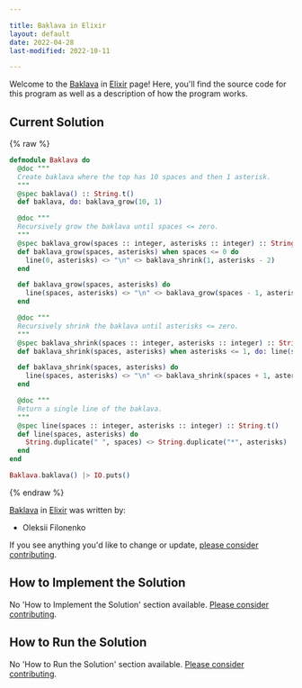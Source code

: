 ```yaml
---

title: Baklava in Elixir
layout: default
date: 2022-04-28
last-modified: 2022-10-11

---
```


Welcome to the [Baklava](https://sampleprograms.io/projects/baklava) in [Elixir](https://sampleprograms.io/languages/elixir) page! Here, you'll find the source code for this program as well as a description of how the program works.

## Current Solution

{% raw %}

```elixir
defmodule Baklava do
  @doc """
  Create baklava where the top has 10 spaces and then 1 asterisk.
  """
  @spec baklava() :: String.t()
  def baklava, do: baklava_grow(10, 1)

  @doc """
  Recursively grow the baklava until spaces <= zero.
  """
  @spec baklava_grow(spaces :: integer, asterisks :: integer) :: String.t()
  def baklava_grow(spaces, asterisks) when spaces <= 0 do
    line(0, asterisks) <> "\n" <> baklava_shrink(1, asterisks - 2)
  end

  def baklava_grow(spaces, asterisks) do
    line(spaces, asterisks) <> "\n" <> baklava_grow(spaces - 1, asterisks + 2)
  end

  @doc """
  Recursively shrink the baklava until asterisks <= zero.
  """
  @spec baklava_shrink(spaces :: integer, asterisks :: integer) :: String.t()
  def baklava_shrink(spaces, asterisks) when asterisks <= 1, do: line(spaces, 1)

  def baklava_shrink(spaces, asterisks) do
    line(spaces, asterisks) <> "\n" <> baklava_shrink(spaces + 1, asterisks - 2)
  end

  @doc """
  Return a single line of the baklava.
  """
  @spec line(spaces :: integer, asterisks :: integer) :: String.t()
  def line(spaces, asterisks) do
    String.duplicate(" ", spaces) <> String.duplicate("*", asterisks)
  end
end

Baklava.baklava() |> IO.puts()
```

{% endraw %}

[Baklava](https://sampleprograms.io/projects/baklava) in [Elixir](https://sampleprograms.io/languages/elixir) was written by:

- Oleksii Filonenko

If you see anything you'd like to change or update, [please consider contributing](https://github.com/TheRenegadeCoder/sample-programs).

## How to Implement the Solution

No 'How to Implement the Solution' section available. [Please consider contributing](https://github.com/TheRenegadeCoder/sample-programs-website).

## How to Run the Solution

No 'How to Run the Solution' section available. [Please consider contributing](https://github.com/TheRenegadeCoder/sample-programs-website).